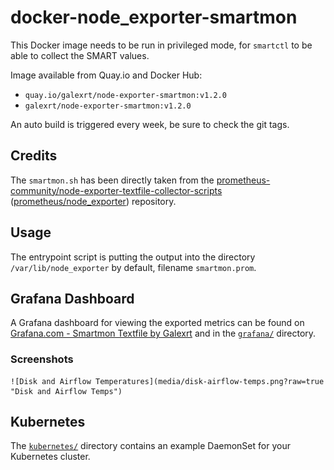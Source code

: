 # docker-node_exporter-smartmon

This Docker image needs to be run in privileged mode, for `smartctl` to be able to collect the SMART values.

Image available from Quay.io and Docker Hub:

* `quay.io/galexrt/node-exporter-smartmon:v1.2.0`
* `galexrt/node-exporter-smartmon:v1.2.0`

An auto build is triggered every week, be sure to check the git tags.

## Credits

The `smartmon.sh` has been directly taken from the [prometheus-community/node-exporter-textfile-collector-scripts](https://github.com/prometheus-community/node-exporter-textfile-collector-scripts) ([prometheus/node_exporter](https://github.com/prometheus/node_exporter)) repository.

## Usage

The entrypoint script is putting the output into the directory `/var/lib/node_exporter` by default, filename `smartmon.prom`.

## Grafana Dashboard

A Grafana dashboard for viewing the exported metrics can be found on [Grafana.com - Smartmon Textfile by Galexrt](https://grafana.com/dashboards/3992) and in the [`grafana/`](grafana/) directory.

### Screenshots  
    ![Disk and Airflow Temperatures](media/disk-airflow-temps.png?raw=true "Disk and Airflow Temps")

## Kubernetes

The [`kubernetes/`](kubernetes/) directory contains an example DaemonSet for your Kubernetes cluster.
